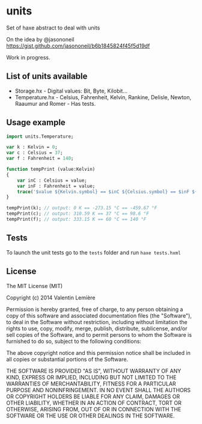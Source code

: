 # units

Set of haxe abstract to deal with units

On the idea by @jasononeil https://gist.github.com/jasononeil/b6b1845824f45f5d19df

Work in progress.

## List of units available

* Storage.hx - Digital values: Bit, Byte, Kilobit...
* Temperature.hx - Celsius, Fahrenheit, Kelvin, Rankine, Delisle, Newton, Raaumur and Romer - Has tests.

## Usage example

```haxe
import units.Temperature;

var k : Kelvin = 0;
var c : Celsius = 37;
var f : Fahrenheit = 140;

function tempPrint (value:Kelvin)
{
	var inC : Celsius = value;
	var inF : Fahrenheit = value;
	trace('$value ${Kelvin.symbol} == $inC ${Celsius.symbol} == $inF ${Fahrenheit.symbol}');
}

tempPrint(k); // output: 0 K == -273.15 °C == -459.67 °F
tempPrint(c); // output: 310.59 K == 37 °C == 98.6 °F
tempPrint(f); // output: 333.15 K == 60 °C == 140 °F
```

## Tests

To launch the unit tests go to the `tests` folder and run `haxe tests.hxml`

## License

The MIT License (MIT)

Copyright (c) 2014 Valentin Lemière

Permission is hereby granted, free of charge, to any person obtaining a copy
of this software and associated documentation files (the "Software"), to deal
in the Software without restriction, including without limitation the rights
to use, copy, modify, merge, publish, distribute, sublicense, and/or sell
copies of the Software, and to permit persons to whom the Software is
furnished to do so, subject to the following conditions:

The above copyright notice and this permission notice shall be included in all
copies or substantial portions of the Software.

THE SOFTWARE IS PROVIDED "AS IS", WITHOUT WARRANTY OF ANY KIND, EXPRESS OR
IMPLIED, INCLUDING BUT NOT LIMITED TO THE WARRANTIES OF MERCHANTABILITY,
FITNESS FOR A PARTICULAR PURPOSE AND NONINFRINGEMENT. IN NO EVENT SHALL THE
AUTHORS OR COPYRIGHT HOLDERS BE LIABLE FOR ANY CLAIM, DAMAGES OR OTHER
LIABILITY, WHETHER IN AN ACTION OF CONTRACT, TORT OR OTHERWISE, ARISING FROM,
OUT OF OR IN CONNECTION WITH THE SOFTWARE OR THE USE OR OTHER DEALINGS IN THE
SOFTWARE.
